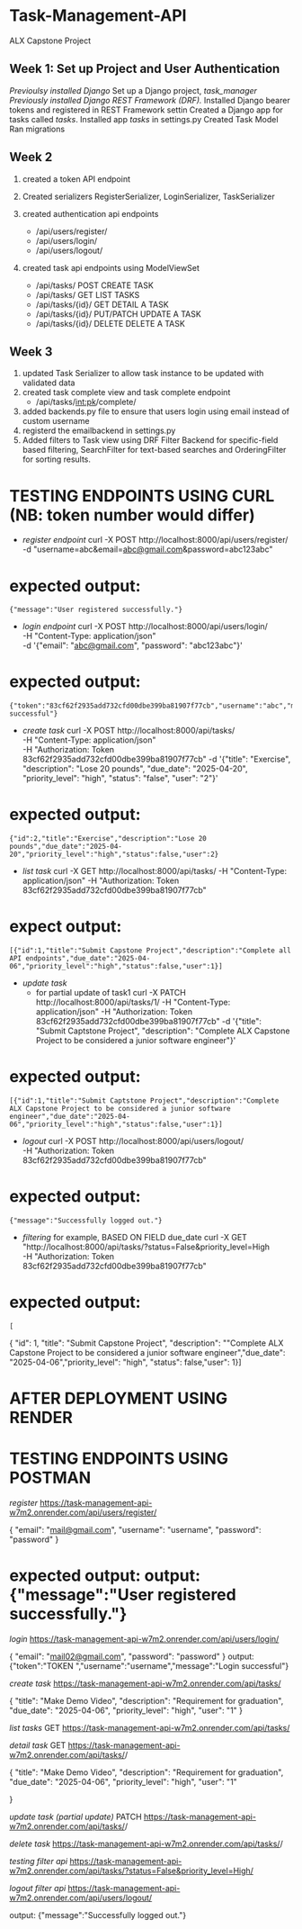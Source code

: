 # Task-Management-API
ALX Capstone Project


## Week 1: Set up Project and User Authentication
*Previoulsy installed Django*
Set up a Django project, *task_manager* 
*Previously installed Django REST Framework (DRF).*
Installed Django bearer tokens and registered in REST Framework settin
Created a Django app for tasks called *tasks*.
Installed app *tasks* in settings.py
Created Task Model
Ran migrations

## Week 2
1. created a token API endpoint
2. Created serializers RegisterSerializer, LoginSerializer, TaskSerializer
3. created authentication api endpoints
    - /api/users/register/
    - /api/users/login/
    - /api/users/logout/

4. created task api endpoints using ModelViewSet
    - /api/tasks/        POST         CREATE TASK
    - /api/tasks/        GET          LIST TASKS   
    - /api/tasks/{id}/   GET          DETAIL A TASK
    - /api/tasks/{id}/   PUT/PATCH    UPDATE A TASK
    - /api/tasks/{id}/   DELETE       DELETE A TASK

## Week 3
1. updated Task Serializer to allow task instance to be updated with validated data
2. created task complete view and task complete endpoint
    - /api/tasks/<int:pk>/complete/
3. added backends.py file to ensure that users login using email instead of custom username
4. registerd the emailbackend in settings.py
5. Added filters to Task view using DRF Filter Backend for specific-field based filtering, SearchFilter for text-based searches and OrderingFilter for sorting results. 



# TESTING ENDPOINTS USING CURL (NB: token number would differ)
- *register endpoint*
    curl -X POST http://localhost:8000/api/users/register/ \
    -d "username=abc&email=abc@gmail.com&password=abc123abc"
# expected output:
    {"message":"User registered successfully."}

- *login endpoint*
    curl -X POST http://localhost:8000/api/users/login/ \
    -H "Content-Type: application/json"\
    -d '{"email": "abc@gmail.com", "password": "abc123abc"}'
# expected output:
    {"token":"83cf62f2935add732cfd00dbe399ba81907f77cb","username":"abc","message":"Login successful"}

- *create task*
    curl -X POST http://localhost:8000/api/tasks/ \
    -H "Content-Type: application/json" \
    -H "Authorization: Token 83cf62f2935add732cfd00dbe399ba81907f77cb"
     -d '{"title": "Exercise", "description": "Lose 20 pounds", "due_date": "2025-04-20", "priority_level": "high", "status": "false", "user": "2"}'
# expected output:
    {"id":2,"title":"Exercise","description":"Lose 20 pounds","due_date":"2025-04-20","priority_level":"high","status":false,"user":2}

- *list task*
    curl -X GET http://localhost:8000/api/tasks/ 
    -H "Content-Type: application/json" 
    -H "Authorization: Token 83cf62f2935add732cfd00dbe399ba81907f77cb"
# expect output:
    [{"id":1,"title":"Submit Capstone Project","description":"Complete all API endpoints","due_date":"2025-04-06","priority_level":"high","status":false,"user":1}]

- *update task*
    - for partial update of task1
    curl -X PATCH http://localhost:8000/api/tasks/1/ 
    -H "Content-Type: application/json" 
    -H "Authorization: Token 83cf62f2935add732cfd00dbe399ba81907f77cb"
    -d '{"title": "Submit Captstone Project", "description": "Complete ALX Capstone Project to be considered a junior software engineer"}'
# expected output: 
    [{"id":1,"title":"Submit Captstone Project","description":"Complete ALX Capstone Project to be considered a junior software engineer","due_date":"2025-04-06","priority_level":"high","status":false,"user":1}]

- *logout*
    curl -X POST http://localhost:8000/api/users/logout/ \
    -H "Authorization: Token 83cf62f2935add732cfd00dbe399ba81907f77cb"
# expected output:
    {"message":"Successfully logged out."}

- *filtering*
 for example, BASED ON FIELD due_date
    curl -X GET "http://localhost:8000/api/tasks/?status=False&priority_level=High \
    -H "Authorization: Token 83cf62f2935add732cfd00dbe399ba81907f77cb"

# expected output:
    [
  {
    "id": 1, "title": "Submit Capstone Project", "description": ""Complete ALX Capstone Project to be considered a junior software engineer","due_date": "2025-04-06","priority_level": "high", "status": false,"user": 1}]

# AFTER DEPLOYMENT USING RENDER
# TESTING ENDPOINTS USING POSTMAN
*register* 
https://task-management-api-w7m2.onrender.com/api/users/register/

{
  "email": "mail@gmail.com",
  "username": "username",
  "password": "password"
}
# expected output: output: {"message":"User registered successfully."}

*login*
https://task-management-api-w7m2.onrender.com/api/users/login/

{
  "email": "mail02@gmail.com",
  "password": "password"
}                                                                                             output: {"token":"TOKEN ","username":"username","message":"Login successful"}


*create task*
https://task-management-api-w7m2.onrender.com/api/tasks/

{
  "title": "Make Demo Video",
  "description": "Requirement for graduation",
  "due_date": "2025-04-06",
  "priority_level": "high",
  "user": "1"
}              

*list tasks*
GET
https://task-management-api-w7m2.onrender.com/api/tasks/


*detail task*
GET
https://task-management-api-w7m2.onrender.com/api/tasks/<ID>/

{
  "title": "Make Demo Video",
  "description": "Requirement for graduation",
  "due_date": "2025-04-06",
  "priority_level": "high",
  "user": "1"


}

*update task (partial update)* 
PATCH
https://task-management-api-w7m2.onrender.com/api/tasks/<ID>/


*delete task*
https://task-management-api-w7m2.onrender.com/api/tasks/<ID>/


*testing filter api*
https://task-management-api-w7m2.onrender.com/api/tasks/?status=False&priority_level=High/

*logout filter api*
https://task-management-api-w7m2.onrender.com/api/users/logout/

output: {"message":"Successfully logged out."}


